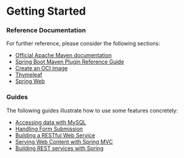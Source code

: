 # Getting Started

### Reference Documentation
For further reference, please consider the following sections:

* [Official Apache Maven documentation](https://maven.apache.org/guides/index.html)
* [Spring Boot Maven Plugin Reference Guide](https://docs.spring.io/spring-boot/docs/3.1.10.RELEASE/maven-plugin/reference/html/)
* [Create an OCI image](https://docs.spring.io/spring-boot/docs/3.1.10.RELEASE/maven-plugin/reference/html/#build-image)
* [Thymeleaf](https://docs.spring.io/spring-boot/docs/3.1.10.RELEASE/reference/htmlsingle/index.html#web.servlet.spring-mvc.template-engines)
* [Spring Web](https://docs.spring.io/spring-boot/docs/3.1.10.RELEASE/reference/htmlsingle/index.html#web)

### Guides
The following guides illustrate how to use some features concretely:

* [Accessing data with MySQL](https://spring.io/guides/gs/accessing-data-mysql/)
* [Handling Form Submission](https://spring.io/guides/gs/handling-form-submission/)
* [Building a RESTful Web Service](https://spring.io/guides/gs/rest-service/)
* [Serving Web Content with Spring MVC](https://spring.io/guides/gs/serving-web-content/)
* [Building REST services with Spring](https://spring.io/guides/tutorials/rest/)

